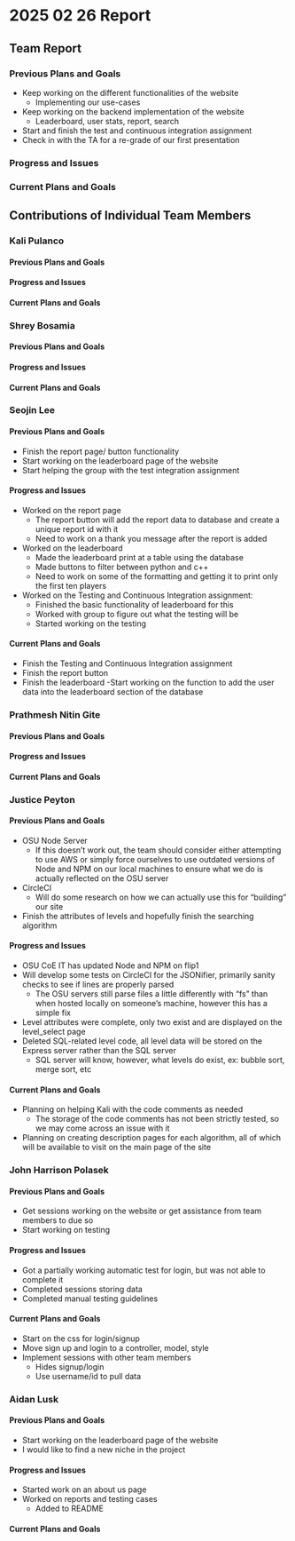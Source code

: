 # 2025 02 26 Report
## Team Report
### Previous Plans and Goals
- Keep working on the different functionalities of the website
  - Implementing our use-cases
- Keep working on the backend implementation of the website
  - Leaderboard, user stats, report, search
- Start and finish the test and continuous integration assignment
- Check in with the TA for a re-grade of our first presentation 
### Progress and Issues
### Current Plans and Goals


## Contributions of Individual Team Members
### Kali Pulanco
#### Previous Plans and Goals
#### Progress and Issues
#### Current Plans and Goals

### Shrey Bosamia
#### Previous Plans and Goals
#### Progress and Issues
#### Current Plans and Goals

### Seojin Lee
#### Previous Plans and Goals
- Finish the report page/ button functionality
- Start working on the leaderboard page of the website
- Start helping the group with the test integration assignment

#### Progress and Issues
- Worked on the report page
  - The report button will add the report data to database and create a unique report id with it
  - Need to work on a thank you message after the report is added
- Worked on the leaderboard
  - Made the leaderboard print at a table using the database
  - Made buttons to filter between python and c++
  - Need to work on some of the formatting and getting it to print only the first ten players
- Worked on the Testing and Continuous Integration assignment:
  - Finished the basic functionality of leaderboard for this
  - Worked with group to figure out what the testing will be
  - Started working on the testing

#### Current Plans and Goals
- Finish the Testing and Continuous Integration assignment
- Finish the report button
- Finish the leaderboard
-Start working on the function to add the user data into the leaderboard section of the database

### Prathmesh Nitin Gite
#### Previous Plans and Goals
#### Progress and Issues
#### Current Plans and Goals

### Justice Peyton
#### Previous Plans and Goals
- OSU Node Server  
  - If this doesn’t work out, the team should consider either attempting to use AWS or simply force ourselves to use outdated versions of Node and NPM on our local machines to ensure what we do is actually reflected on the OSU server  
- CircleCI  
  - Will do some research on how we can actually use this for “building” our site  
- Finish the attributes of levels and hopefully finish the searching algorithm
#### Progress and Issues
- OSU CoE IT has updated Node and NPM on flip1  
- Will develop some tests on CircleCI for the JSONifier, primarily sanity checks to see if lines are properly parsed  
  - The OSU servers still parse files a little differently with “fs” than when hosted locally on someone’s machine, however this has a simple fix  
- Level attributes were complete, only two exist and are displayed on the level\_select page  
- Deleted SQL-related level code, all level data will be stored on the Express server rather than the SQL server  
  - SQL server will know, however, what levels do exist, ex: bubble sort, merge sort, etc
#### Current Plans and Goals
- Planning on helping Kali with the code comments as needed  
  - The storage of the code comments has not been strictly tested, so we may come across an issue with it  
- Planning on creating description pages for each algorithm, all of which will be available to visit on the main page of the site

### John Harrison Polasek
#### Previous Plans and Goals

- Get sessions working on the website or get assistance from team members to due so  
- Start working on testing 

#### Progress and Issues

- Got a partially working automatic test for login, but was not able to complete it  
- Completed sessions storing data  
- Completed manual testing guidelines

#### Current Plans and Goals

- Start on the css for login/signup  
- Move sign up and login to a controller, model, style  
- Implement sessions with other team members  
  - Hides signup/login   
  - Use username/id to pull data

### Aidan Lusk
#### Previous Plans and Goals
- Start working on the leaderboard page of the website
- I would like to find a new niche in the project
#### Progress and Issues
- Started work on an about us page
- Worked on reports and testing cases
  - Added to README
#### Current Plans and Goals
